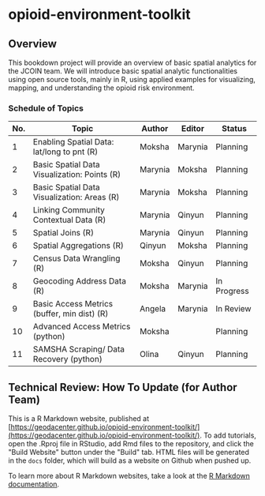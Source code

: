 # opioid-environment-toolkit

## Overview
This bookdown project will provide an overview of basic spatial analytics for the JCOIN team. We will introduce basic spatial analytic functionalities using open source tools, mainly in R, using applied examples for visualizing, mapping, and understanding the opioid risk environment. 

### Schedule of Topics

| No. | Topic | Author | Editor | Status  |
|---|---|---|---|---|
| 1 | Enabling Spatial Data: lat/long to pnt (R) | Moksha | Marynia  | Planning  |
| 2 | Basic Spatial Data Visualization: Points (R) | Marynia  | Moksha  | Planning  |
| 3 | Basic Spatial Data Visualization: Areas (R)  | Marynia  | Moksha  | Planning  |
| 4 | Linking Community Contextual Data (R)  | Marynia  | Qinyun  |  Planning |
| 5 | Spatial Joins (R) | Marynia  | Qinyun  | Planning  |
| 6 | Spatial Aggregations (R) | Qinyun | Moksha  |  Planning |
| 7 | Census Data Wrangling (R) |  Moksha |  Qinyun | Planning  |
| 8 | Geocoding Address Data (R) | Moksha  | Marynia | In Progress  |
| 9 | Basic Access Metrics (buffer, min dist) (R) | Angela  | Marynia  | In Review  |
| 10 | Advanced Access Metrics (python) | Moksha  |   |  Planning |
| 11 | SAMSHA Scraping/ Data Recovery (python)  | Olina  | Qinyun  | Planning  |

## Technical Review: How To Update (for Author Team)
This is a R Markdown website, published at [https://geodacenter.github.io/opioid-environment-toolkit/](https://geodacenter.github.io/opioid-environment-toolkit/). To add tutorials, open the .Rproj file in RStudio, add Rmd files to the repository, and click the "Build Website" button under the "Build" tab. HTML files will be generated in the `docs` folder, which will build as a website on Github when pushed up.

To learn more about R Markdown websites, take a look at the [R Markdown documentation](https://bookdown.org/yihui/rmarkdown/rmarkdown-site.html).
